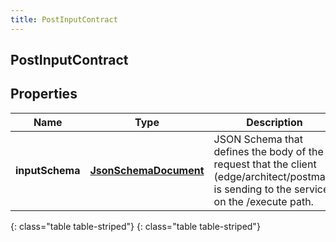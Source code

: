 ```yaml
---
title: PostInputContract
---
```

## PostInputContract


## Properties

| Name | Type | Description | Notes |
| ------------ | ------------- | ------------- | ------------- |
| **inputSchema** | [**JsonSchemaDocument**](JsonSchemaDocument.html) | JSON Schema that defines the body of the request that the client (edge/architect/postman) is sending to the service, on the /execute path. |  |
{: class="table table-striped"}
{: class="table table-striped"}


